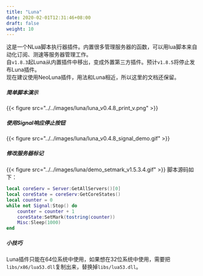 ```yaml
---
title: "Luna"
date: 2020-02-01T12:31:46+08:00
draft: false
weight: 10
---
```


这是一个NLua脚本执行器插件。内置很多管理服务器的函数，可以用lua脚本来自动化订阅、测速等服务器管理工作。  
自`v1.8.3`起Luna从内置插件中移出，变成外置第三方插件。预计`v1.8.5`将停止发布Luna插件。  
现在建议使用NeoLuna插件，用法和Luna相近，所以这里的文档还保留。  

##### 简单脚本演示
{{< figure src="../../images/luna/luna_v0.4.8_print_v.png" >}}

##### 使用Signal响应停止按钮
{{< figure src="../../images/luna/luna_v0.4.8_signal_demo.gif" >}}

##### 修改服务器标记
{{< figure src="../../images/luna/demo_setmark_v1.5.3.4.gif" >}}
脚本源码如下：
```lua
local coreServ = Server:GetAllServers()[0]
local coreState = coreServ:GetCoreStates()
local counter = 0
while not Signal:Stop() do
    counter = counter + 1
    coreState:SetMark(tostring(counter))
    Misc:Sleep(1000)
end
```

##### 小技巧
Luna插件只能在64位系统中使用，如果想在32位系统中使用，需要把`libs/x86/lua53.dll`复制出来，替换掉`libs/lua53.dll`。
